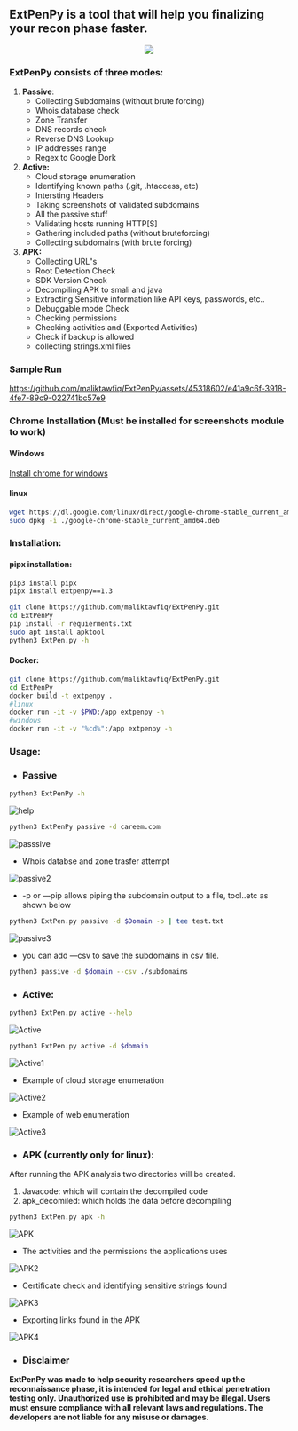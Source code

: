 ## ExtPenPy is a tool that will help you finalizing your recon phase faster.

<p align="center">
  <img src="imgs/logo.png" />
</p>


### ExtPenPy consists of three modes:

1. **Passive**:
    - Collecting Subdomains (without brute forcing)
    - Whois database check
    - Zone Transfer
    - DNS records check
    - Reverse DNS Lookup
    - IP addresses range
    - Regex to Google Dork
2. **Active:** 
    - Cloud storage enumeration
    - Identifying known paths (.git, .htaccess, etc)
    - Intersting Headers
    - Taking screenshots of validated subdomains
    - All the passive stuff
    - Validating hosts running HTTP[S] 
    - Gathering included paths (without bruteforcing)
    - Collecting subdomains (with brute forcing)
3. **APK:**
    - Collecting URL"s
    - Root Detection Check
    - SDK Version Check
    - Decompiling APK to smali and java
    - Extracting Sensitive information like API keys, passwords, etc..
    - Debuggable mode Check
    - Checking permissions
    - Checking activities and (Exported Activities)
    - Check if  backup is allowed
    - collecting strings.xml files
      
### Sample Run
https://github.com/maliktawfiq/ExtPenPy/assets/45318602/e41a9c6f-3918-4fe7-89c9-022741bc57e9

### Chrome Installation (Must be installed for screenshots module to work)
#### Windows
<a href="https://www.google.com/chrome/next-steps.html?installdataindex=empty&statcb=1&defaultbrowser=0#">Install chrome for windows</a>

  
#### linux
```bash
wget https://dl.google.com/linux/direct/google-chrome-stable_current_amd64.deb
sudo dpkg -i ./google-chrome-stable_current_amd64.deb
```

### Installation:
#### pipx installation:
```bash
pip3 install pipx
pipx install extpenpy==1.3
```
```bash
git clone https://github.com/maliktawfiq/ExtPenPy.git
cd ExtPenPy
pip install -r requierments.txt
sudo apt install apktool
python3 ExtPen.py -h
```

#### Docker:

```bash
git clone https://github.com/maliktawfiq/ExtPenPy.git
cd ExtPenPy
docker build -t extpenpy .
#linux
docker run -it -v $PWD:/app extpenpy -h
#windows
docker run -it -v "%cd%":/app extpenpy -h
```

### Usage:

- ### **Passive**

```bash
python3 ExtPenPy -h
```

![help](imgs/Untitled1.png)

```bash
python3 ExtPenPy passive -d careem.com
```

![passsive](imgs/Untitled2.png)


- Whois databse and zone trasfer attempt

![passive2](imgs/Untitled4.png)

- -p or —pip allows piping the subdomain output to a file, tool..etc as shown below

```bash
python3 ExtPen.py passive -d $Domain -p | tee test.txt
```
![passive3](imgs/Untitled3.png)

- you can add —csv to save the subdomains in csv file.

```bash
python3 passive -d $domain --csv ./subdomains
```

- ### **Active:**

```bash
python3 ExtPen.py active --help
```
![Active](imgs/Untitled5.png)

```bash
python3 ExtPen.py active -d $domain
```

![Active1](imgs/Untitled6.png)

- Example of cloud storage enumeration

![Active2](imgs/Untitled7.png)

- Example of web enumeration

![Active3](imgs/Untitled8.png)

- ### **APK (currently only for linux):**
After running the APK analysis two directories will be created. 

1. Javacode: which will contain the decompiled code
2. apk_decomiled: which holds the data before decompiling

```bash
python3 ExtPen.py apk -h
```
![APK](imgs/Untitled9.png)

- The activities and the permissions the applications uses

![APK2](imgs/Untitled10.png)

- Certificate check and identifying sensitive strings found

![APK3](imgs/Untitled11.png)

- Exporting links found in the APK

![APK4](imgs/Untitled12.png)


- ### **Disclaimer**
**ExtPenPy was made to help security researchers speed up the reconnaissance phase, it is intended for legal and ethical penetration testing only. Unauthorized use is prohibited and may be illegal. Users must ensure compliance with all relevant laws and regulations. The developers are not liable for any misuse or damages.**
